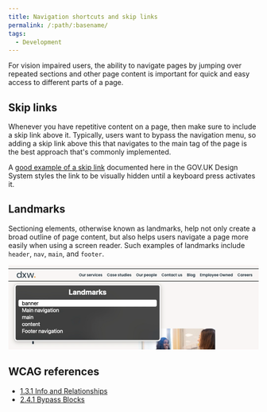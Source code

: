```yaml
---
title: Navigation shortcuts and skip links
permalink: /:path/:basename/
tags:
  - Development
---
```

For vision impaired users, the ability to navigate pages by jumping over repeated sections and other page content is important for quick and easy access to different parts of a page.

## Skip links

Whenever you have repetitive content on a page, then make sure to include a skip link above it. Typically, users want to bypass the navigation menu, so adding a skip link above this that navigates to the main tag of the page is the best approach that's commonly implemented.

A [good example of a skip link](https://design-system.service.gov.uk/components/skip-link/) documented here in the GOV.UK Design System styles the link to be visually hidden until a keyboard press activates it.

## Landmarks

Sectioning elements, otherwise known as landmarks, help not only create a broad outline of page content, but also helps users navigate a page more easily when using a screen reader. Such examples of landmarks include `header`, `nav`, `main`, and `footer`.

![VoiceOver example showing landmarks dialog in the rotor menu](/src/assets/images/screenshot-2023-06-30-at-11.44.51.png "VoiceOver dialog showing rotor menu")

## WCAG references

* [1.3.1 Info and Relationships](https://www.w3.org/WAI/WCAG20/quickref/?showtechniques=14%2C128&currentsidebar=%23col_overview#content-structure-separation-programmatic)
* [2.4.1 Bypass Blocks](https://www.w3.org/WAI/WCAG20/quickref/?showtechniques=14%2C128&currentsidebar=%23col_overview#navigation-mechanisms-skip)